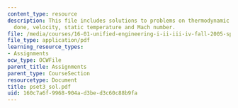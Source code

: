 ```yaml
---
content_type: resource
description: This file includes solutions to problems on thermodynamic cycle, work
  done, velocity, static temperature and Mach number.
file: /media/courses/16-01-unified-engineering-i-ii-iii-iv-fall-2005-spring-2006/160c7a6f9968904ad3bed3c60c88b9fa_pset3_sol.pdf
file_type: application/pdf
learning_resource_types:
- Assignments
ocw_type: OCWFile
parent_title: Assignments
parent_type: CourseSection
resourcetype: Document
title: pset3_sol.pdf
uid: 160c7a6f-9968-904a-d3be-d3c60c88b9fa
---
```

